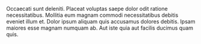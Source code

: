 Occaecati sunt deleniti. Placeat voluptas saepe dolor odit ratione necessitatibus. Mollitia eum magnam commodi necessitatibus debitis eveniet illum et. Dolor ipsum aliquam quis accusamus dolores debitis. Ipsam maiores esse magnam numquam ab. Aut iste quia aut facilis ducimus quam quis.